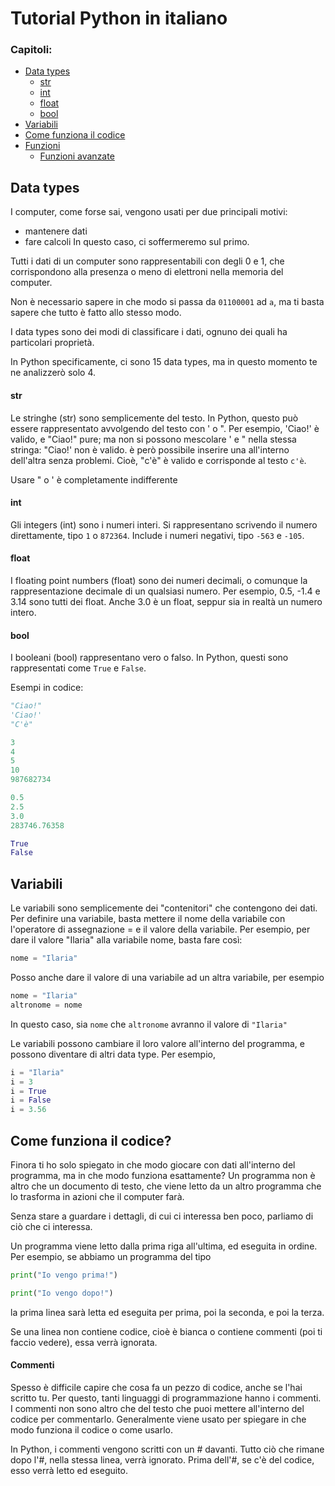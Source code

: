 # Tutorial Python in italiano

### Capitoli:
- [Data types](#data-types)
  - [str](#str)
  - [int](#int)
  - [float](#float)
  - [bool](#bool)
- [Variabili](#variabili)
- [Come funziona il codice](#come-funziona-il-codice)
- [Funzioni](#funzioni)
    - [Funzioni avanzate](#funzioni-avanzate)
    
## Data types

I computer, come forse sai, vengono usati per due principali motivi:
- mantenere dati
- fare calcoli
In questo caso, ci soffermeremo sul primo.

Tutti i dati di un computer sono rappresentabili con degli 0 e 1, che corrispondono alla presenza o meno di elettroni nella memoria del computer.

Non è necessario sapere in che modo si passa da `01100001` ad `a`, ma ti basta sapere che tutto è fatto allo stesso modo.

I data types sono dei modi di classificare i dati, ognuno dei quali ha particolari proprietà.

In Python specificamente, ci sono 15 data types, ma in questo momento te ne analizzerò solo 4.

#### str
Le stringhe (str) sono semplicemente del testo. In Python, questo può essere rappresentato avvolgendo del testo con ' o ".
Per esempio, 'Ciao!' è valido, e "Ciao!" pure; ma non si possono mescolare ' e " nella stessa stringa: "Ciao!' non è valido.
è però possibile inserire una all'interno dell'altra senza problemi. Cioè, "c'è" è valido e corrisponde al testo `c'è`.

Usare " o ' è completamente indifferente

#### int
Gli integers (int) sono i numeri interi. Si rappresentano scrivendo il numero direttamente, tipo `1` o `872364`.
Include i numeri negativi, tipo `-563` e `-105`.

#### float
I floating point numbers (float) sono dei numeri decimali, o comunque la rappresentazione decimale di un qualsiasi numero.
Per esempio, 0.5, -1.4 e 3.14 sono tutti dei float. Anche 3.0 è un float, seppur sia in realtà un numero intero.

#### bool
I booleani (bool) rappresentano vero o falso. In Python, questi sono rappresentati come `True` e `False`.

Esempi in codice:

```python
"Ciao!"
'Ciao!'
"C'è"

3
4
5
10
987682734

0.5
2.5
3.0
283746.76358

True
False
```

## Variabili
Le variabili sono semplicemente dei "contenitori" che contengono dei dati. Per definire una variabile, basta mettere il nome della variabile con l'operatore di assegnazione = e il valore della variabile.
Per esempio, per dare il valore "Ilaria" alla variabile nome, basta fare così:
```python
nome = "Ilaria"
```
Posso anche dare il valore di una variabile ad un altra variabile, per esempio
```python
nome = "Ilaria"
altronome = nome
```
In questo caso, sia `nome` che `altronome` avranno il valore di `"Ilaria"`

Le variabili possono cambiare il loro valore all'interno del programma, e possono diventare di altri data type.
Per esempio,
```python
i = "Ilaria"
i = 3
i = True
i = False
i = 3.56
```
## Come funziona il codice?
Finora ti ho solo spiegato in che modo giocare con dati all'interno del programma, ma in che modo funziona esattamente?
Un programma non è altro che un documento di testo, che viene letto da un altro programma che lo trasforma in azioni che il computer farà.

Senza stare a guardare i dettagli, di cui ci interessa ben poco, parliamo di ciò che ci interessa.

Un programma viene letto dalla prima riga all'ultima, ed eseguita in ordine.
Per esempio, se abbiamo un programma del tipo
```python
print("Io vengo prima!")

print("Io vengo dopo!")
```
la prima linea sarà letta ed eseguita per prima, poi la seconda, e poi la terza.

Se una linea non contiene codice, cioè è bianca o contiene commenti (poi ti faccio vedere), essa verrà ignorata.

#### Commenti

Spesso è difficile capire che cosa fa un pezzo di codice, anche se l'hai scritto tu.
Per questo, tanti linguaggi di programmazione hanno i commenti.
I commenti non sono altro che del testo che puoi mettere all'interno del codice per commentarlo.
Generalmente viene usato per spiegare in che modo funziona il codice o come usarlo.

In Python, i commenti vengono scritti con un # davanti. Tutto ciò che rimane dopo l'#, nella stessa linea, verrà ignorato.
Prima dell'#, se c'è del codice, esso verrà letto ed eseguito.
